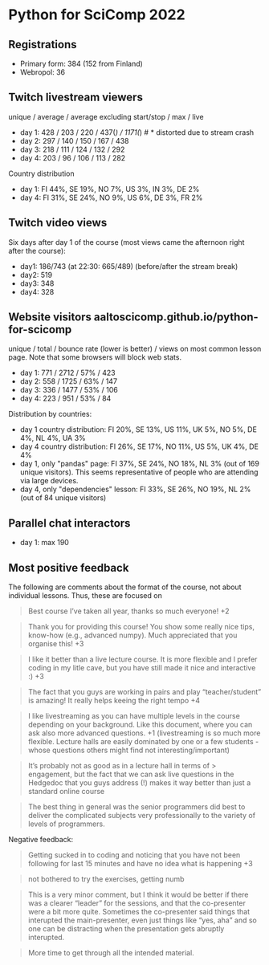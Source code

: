 # Python for SciComp 2022

## Registrations
* Primary form: 384 (152 from Finland)
* Webropol: 36


## Twitch livestream viewers

unique / average / average excluding start/stop / max / live

- day 1: 428 / 203  / 220 / 437(*) / 1171(*)    # * distorted due to stream crash
- day 2: 297 / 140 / 150 / 167 / 438
- day 3: 218 / 111 / 124 / 132 / 292
- day 4: 203 / 96 / 106 / 113 / 282

Country distribution
- day 1: FI 44%, SE 19%, NO 7%, US 3%, IN 3%, DE 2%
- day 4: FI 31%, SE 24%, NO 9%, US 6%, DE 3%, FR 2%


## Twitch video views

Six days after day 1 of the course (most views came the afternoon
right after the course):

- day1: 186/743 (at 22:30: 665/489) (before/after the stream break)
- day2: 519
- day3: 348
- day4: 328


## Website visitors aaltoscicomp.github.io/python-for-scicomp

unique / total / bounce rate (lower is better) / views on most common
lesson page.  Note that some browsers will block web stats.

- day 1: 771 / 2712 / 57% / 423
- day 2: 558 / 1725 / 63% / 147
- day 3: 336 / 1477 / 53% / 106
- day 4: 223 /  951 / 53% / 84

Distribution by countries:
- day 1 country distribution: FI 20%, SE 13%, US 11%, UK 5%, NO 5%, DE
  4%, NL 4%, UA 3%
- day 4 country distribution: FI 26%, SE 17%, NO 11%, US 5%, UK 4%, DE 4%
- day 1, only "pandas" page: FI 37%, SE 24%, NO 18%, NL 3% (out of 169
  unique visitors).  This seems representative of people who are
  attending via large devices.
- day 4, only "dependencies" lesson: FI 33%, SE 26%, NO 19%, NL 2%
  (out of 84 unique visitors)


## Parallel chat interactors
- day 1: max 190


## Most positive feedback

The following are comments about the format of the course, not about
individual lessons.  Thus, these are focused on 

> Best course I’ve taken all year, thanks so much everyone! +2

> Thank you for providing this course! You show some really nice tips,
> know-how (e.g., advanced numpy). Much appreciated that you organise
> this! +3

> I like it better than a live lecture course. It is more flexible and
I prefer coding in my litle cave, but you have still made it nice and
interactive :) +3

> The fact that you guys are working in pairs and play
> “teacher/student” is amazing! It really helps keeing the right
> tempo +4

> I like livestreaming as you can have multiple levels in the course
> depending on your background. Like this document, where you can ask
> also more advanced questions. +1 (livestreaming is so much more
> flexible. Lecture halls are easily dominated by one or a few
> students - whose questions others might find not
> interesting/important)

> It’s probably not as good as in a lecture hall in terms of >
> engagement, but the fact that we can ask live questions in the
> Hedgedoc that you guys address (!) makes it way better than just a
> standard online course

> The best thing in general was the senior programmers did best to
> deliver the complicated subjects very professionally to the variety of
> levels of programmers.

Negative feedback:

> Getting sucked in to coding and noticing that you have not been
following for last 15 minutes and have no idea what is happening +3

> not bothered to try the exercises, getting numb

> This is a very minor comment, but I think it would be better if
> there was a clearer “leader” for the sessions, and that the
> co-presenter were a bit more quite. Sometimes the co-presenter said
> things that interupted the main-presenter, even just things like “yes,
> aha” and so one can be distracting when the presentation gets abruptly
> interupted.

> More time to get through all the intended material.
